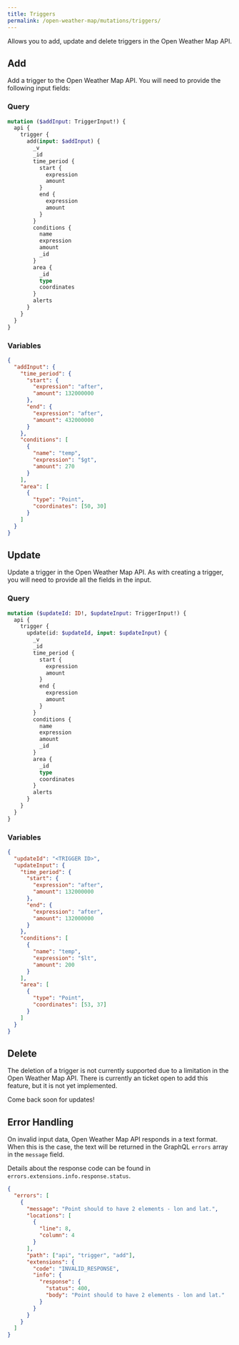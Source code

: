 ```yaml
---
title: Triggers
permalink: /open-weather-map/mutations/triggers/
---
```


Allows you to add, update and delete triggers in the Open Weather Map API.

## Add

Add a trigger to the Open Weather Map API. You will need to provide the following input fields:

### Query

```graphql
mutation ($addInput: TriggerInput!) {
  api {
    trigger {
      add(input: $addInput) {
        _v
        _id
        time_period {
          start {
            expression
            amount
          }
          end {
            expression
            amount
          }
        }
        conditions {
          name
          expression
          amount
          _id
        }
        area {
          _id
          type
          coordinates
        }
        alerts
      }
    }
  }
}
```

### Variables

```json
{
  "addInput": {
    "time_period": {
      "start": {
        "expression": "after",
        "amount": 132000000
      },
      "end": {
        "expression": "after",
        "amount": 432000000
      }
    },
    "conditions": [
      {
        "name": "temp",
        "expression": "$gt",
        "amount": 270
      }
    ],
    "area": [
      {
        "type": "Point",
        "coordinates": [50, 30]
      }
    ]
  }
}
```

## Update

Update a trigger in the Open Weather Map API. As with creating a trigger, you will need to provide all the fields in the input.

### Query

```graphql
mutation ($updateId: ID!, $updateInput: TriggerInput!) {
  api {
    trigger {
      update(id: $updateId, input: $updateInput) {
        _v
        _id
        time_period {
          start {
            expression
            amount
          }
          end {
            expression
            amount
          }
        }
        conditions {
          name
          expression
          amount
          _id
        }
        area {
          _id
          type
          coordinates
        }
        alerts
      }
    }
  }
}
```

### Variables

```json
{
  "updateId": "<TRIGGER ID>",
  "updateInput": {
    "time_period": {
      "start": {
        "expression": "after",
        "amount": 132000000
      },
      "end": {
        "expression": "after",
        "amount": 132000000
      }
    },
    "conditions": [
      {
        "name": "temp",
        "expression": "$lt",
        "amount": 200
      }
    ],
    "area": [
      {
        "type": "Point",
        "coordinates": [53, 37]
      }
    ]
  }
}
```

## Delete

The deletion of a trigger is not currently supported due to a limitation in the Open Weather Map API. There is currently an ticket open to add this feature, but it is not yet implemented.

Come back soon for updates!

## Error Handling

On invalid input data, Open Weather Map API responds in a text format. When this is the case, the text will be returned in the GraphQL `errors` array in the `message` field.

Details about the response code can be found in `errors.extensions.info.response.status`.

```json
{
  "errors": [
    {
      "message": "Point should to have 2 elements - lon and lat.",
      "locations": [
        {
          "line": 8,
          "column": 4
        }
      ],
      "path": ["api", "trigger", "add"],
      "extensions": {
        "code": "INVALID_RESPONSE",
        "info": {
          "response": {
            "status": 400,
            "body": "Point should to have 2 elements - lon and lat."
          }
        }
      }
    }
  ]
}
```
